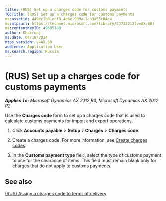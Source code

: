 ```yaml
---
title: (RUS) Set up a charges code for customs payments
TOCTitle: (RUS) Set up a charges code for customs payments
ms:assetid: 449ec1b8-ecf9-4e6e-909a-1ab3a55c04e4
ms:mtpsurl: https://technet.microsoft.com/library/JJ733212(v=AX.60)
ms:contentKeyID: 49685180
author: Khairunj
ms.date: 04/18/2014
mtps_version: v=AX.60
audience: Application User
ms.search.region: Russia
---
```


# (RUS) Set up a charges code for customs payments 


_**Applies To:** Microsoft Dynamics AX 2012 R3, Microsoft Dynamics AX 2012 R2_

Use the **Charges code** form to set up a charges code that is used to calculate customs payments for import and export operations.

1.  Click **Accounts payable** \> **Setup** \> **Charges** \> **Charges code**.

2.  Create a charges code. For more information, see [Create charges codes](create-charges-codes.md).

3.  In the **Customs payment type** field, select the type of customs payment to use for the clearance of items. This field must remain blank only for charges that do not apply to customs payments.

## See also

[(RUS) Assign a charges code to terms of delivery](rus-assign-a-charges-code-to-terms-of-delivery.md)

  


